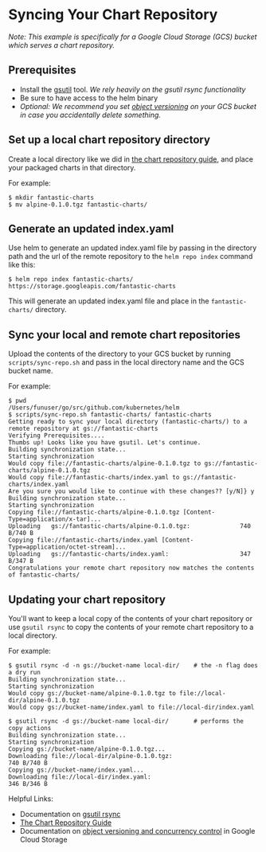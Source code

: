 # Syncing Your Chart Repository
*Note: This example is specifically for a Google Cloud Storage (GCS) bucket which serves a chart repository.*

## Prerequisites
* Install the [gsutil](https://cloud.google.com/storage/docs/gsutil) tool. *We rely heavily on the gsutil rsync functionality*
* Be sure to have access to the helm binary
* _Optional: We recommend you set [object versioning](https://cloud.google.com/storage/docs/gsutil/addlhelp/ObjectVersioningandConcurrencyControl#top_of_page) on your GCS bucket in case you accidentally delete something._

## Set up a local chart repository directory
Create a local directory like we did in [the chart repository guide](chart_repository.md), and place your packaged charts in that directory.

For example:
```console
$ mkdir fantastic-charts
$ mv alpine-0.1.0.tgz fantastic-charts/
```

## Generate an updated index.yaml
Use helm to generate an updated index.yaml file by passing in the directory path and the url of the remote repository to the `helm repo index` command like this:

```console
$ helm repo index fantastic-charts/ https://storage.googleapis.com/fantastic-charts
```
This will generate an updated index.yaml file and place in the `fantastic-charts/` directory.

## Sync your local and remote chart repositories
Upload the contents of the directory to your GCS bucket by running `scripts/sync-repo.sh` and pass in the local directory name and the GCS bucket name.

For example:
```console
$ pwd
/Users/funuser/go/src/github.com/kubernetes/helm
$ scripts/sync-repo.sh fantastic-charts/ fantastic-charts
Getting ready to sync your local directory (fantastic-charts/) to a remote repository at gs://fantastic-charts
Verifying Prerequisites....
Thumbs up! Looks like you have gsutil. Let's continue.
Building synchronization state...
Starting synchronization
Would copy file://fantastic-charts/alpine-0.1.0.tgz to gs://fantastic-charts/alpine-0.1.0.tgz
Would copy file://fantastic-charts/index.yaml to gs://fantastic-charts/index.yaml
Are you sure you would like to continue with these changes?? [y/N]} y
Building synchronization state...
Starting synchronization
Copying file://fantastic-charts/alpine-0.1.0.tgz [Content-Type=application/x-tar]...
Uploading   gs://fantastic-charts/alpine-0.1.0.tgz:              740 B/740 B
Copying file://fantastic-charts/index.yaml [Content-Type=application/octet-stream]...
Uploading   gs://fantastic-charts/index.yaml:                    347 B/347 B
Congratulations your remote chart repository now matches the contents of fantastic-charts/
```
## Updating your chart repository
You'll want to keep a local copy of the contents of your chart repository or use `gsutil rsync` to copy the contents of your remote chart repository to a local directory.

For example:
```console
$ gsutil rsync -d -n gs://bucket-name local-dir/    # the -n flag does a dry run
Building synchronization state...
Starting synchronization
Would copy gs://bucket-name/alpine-0.1.0.tgz to file://local-dir/alpine-0.1.0.tgz
Would copy gs://bucket-name/index.yaml to file://local-dir/index.yaml

$ gsutil rsync -d gs://bucket-name local-dir/       # performs the copy actions
Building synchronization state...
Starting synchronization
Copying gs://bucket-name/alpine-0.1.0.tgz...
Downloading file://local-dir/alpine-0.1.0.tgz:                        740 B/740 B
Copying gs://bucket-name/index.yaml...
Downloading file://local-dir/index.yaml:                              346 B/346 B
```


Helpful Links:
* Documentation on [gsutil rsync](https://cloud.google.com/storage/docs/gsutil/commands/rsync#description)
* [The Chart Repository Guide](chart_repository.md)
* Documentation on [object versioning and concurrency control](https://cloud.google.com/storage/docs/gsutil/addlhelp/ObjectVersioningandConcurrencyControl#overview) in Google Cloud Storage
